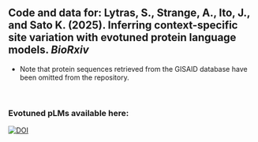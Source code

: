 ## Code and data for: Lytras, S., Strange, A., Ito, J., and Sato K. (2025). Inferring context-specific site variation with evotuned protein language models. *BioRxiv*

- Note that protein sequences retrieved from the GISAID database have been omitted from the repository.

<br>

### Evotuned pLMs available here:

[![DOI](https://zenodo.org/badge/DOI/10.5281/zenodo.14891551.svg)](https://doi.org/10.5281/zenodo.14891551)
